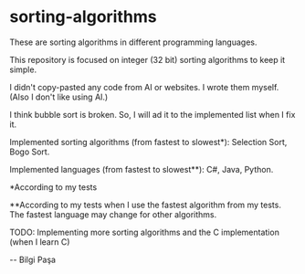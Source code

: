 # sorting-algorithms

These are sorting algorithms in different programming languages.

This repository is focused on integer (32 bit) sorting algorithms to keep it simple.

I didn't copy-pasted any code from AI or websites. I wrote them myself. (Also I don't like using AI.)

I think bubble sort is broken. So, I will ad it to the implemented list when I fix it.

Implemented sorting algorithms (from fastest to slowest*): Selection Sort, Bogo Sort.

Implemented languages (from fastest to slowest**): C#, Java, Python.

*According to my tests

**According to my tests when I use the fastest algorithm from my tests. The fastest language may change for other algorithms.

TODO: Implementing more sorting algorithms and the C implementation (when I learn C)

-- Bilgi Paşa

